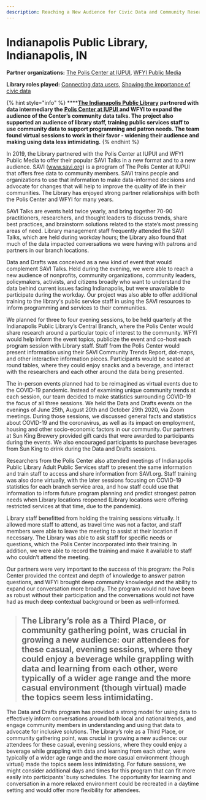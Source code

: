 ```yaml
---
description: Reaching a New Audience for Civic Data and Community Research
---
```


# Indianapolis Public Library, Indianapolis, IN

**Partner organizations:** [The Polis Center at IUPUI](https://polis.iupui.edu), [WFYI Public Media](https://www.wfyi.org)

**Library roles played:** [Connecting data users](../library-roles/connecting-data-users.md), [Showing the importance of civic data](../library-roles/showing-importance-civic-data.md)

{% hint style="info" %}
****[**The Indianapolis Public Library**](https://www.indypl.org) **partnered with data intermediary the** [**Polis Center at IUPUI** ](https://polis.iupui.edu)**and WFYI to expand the audience of the Center’s community data talks. The project also supported an audience of library staff, training public services staff to use community data to support programming and patron needs.  The team found virtual sessions to work in their favor - widening their audience and making using data less intimidating.**&#x20;
{% endhint %}

In 2019, the Library partnered with the Polis Center at IUPUI and WFYI Public Media to offer their popular SAVI Talks in a new format and to a new audience. SAVI (www.savi.org) is a program of The Polis Center at IUPUI that offers free data to community members. SAVI trains people and organizations to use that information to make data-informed decisions and advocate for changes that will help to improve the quality of life in their communities. The Library has enjoyed strong partner relationships with both the Polis Center and WFYI for many years.

SAVI Talks are events held twice yearly, and bring together 70-90 practitioners, researchers, and thought leaders to discuss trends, share best practices, and brainstorm solutions related to the state’s most pressing areas of need. Library management staff frequently attended the SAVI Talks, which are held during workday hours; the Library also found that much of the data impacted conversations we were having with patrons and partners in our branch locations.

Data and Drafts was conceived as a new kind of event that would complement SAVI Talks. Held during the evening, we were able to reach a new audience of nonprofits, community organizations, community leaders, policymakers, activists, and citizens broadly who want to understand the data behind current issues facing Indianapolis, but were unavailable to participate during the workday. Our project was also able to offer additional training to the library's public service staff in using the SAVI resources to inform programming and services to their communities.

We planned for three to four evening sessions, to be held quarterly at the Indianapolis Public Library’s Central Branch, where the Polis Center would share research around a particular topic of interest to the community. WFYI would help inform the event topics, publicize the event and co-host each program session with Library staff. Staff from the Polis Center would present information using their SAVI Community Trends Report, dot-maps, and other interactive information pieces. Participants would be seated at round tables, where they could enjoy snacks and a beverage, and interact with the researchers and each other around the data being presented.

The in-person events planned had to be reimagined as virtual events due to the COVID-19 pandemic. Instead of examining unique community trends at each session, our team decided to make statistics surrounding COVID-19 the focus of all three sessions. We held the Data and Drafts events on the evenings of June 25th, August 20th and October 29th 2020, via Zoom meetings. During those sessions, we discussed general facts and statistics about COVID-19 and the coronavirus, as well as its impact on employment, housing and other socio-economic factors in our community. Our partners at Sun King Brewery provided gift cards that were awarded to participants during the events. We also encouraged participants to purchase beverages from Sun King to drink during the Data and Drafts sessions.

Researchers from the Polis Center also attended meetings of Indianapolis Public Library Adult Public Services staff to present the same information and train staff to access and share information from SAVI.org. Staff training was also done virtually, with the later sessions focusing on COVID-19 statistics for each branch service area, and how staff could use that information to inform future program planning and predict strongest patron needs when Library locations reopened (Library locations were offering restricted services at that time, due to the pandemic).

Library staff benefitted from holding the training sessions virtually. It allowed more staff to attend, as travel time was not a factor, and staff members were able to leave the meeting to assist at their location if necessary. The Library was able to ask staff for specific needs or questions, which the Polis Center incorporated into their training. In addition, we were able to record the training and make it available to staff who couldn’t attend the meeting.

Our partners were very important to the success of this program: the Polis Center provided the context and depth of knowledge to answer patron questions, and WFYI brought deep community knowledge and the ability to expand our conversation more broadly. The program would not have been as robust without their participation and the conversations would not have had as much deep contextual background or been as well-informed.

> ## The Library’s role as a Third Place, or community gathering point, was crucial in growing a new audience: our attendees for these casual, evening sessions, where they could enjoy a beverage while grappling with data and learning from each other, were typically of a wider age range and the more casual environment (though virtual) made the topics seem less intimidating.

The Data and Drafts program has provided a strong model for using data to effectively inform conversations around both local and national trends, and engage community members in understanding and using that data to advocate for inclusive solutions. The Library’s role as a Third Place, or community gathering point, was crucial in growing a new audience: our attendees for these casual, evening sessions, where they could enjoy a beverage while grappling with data and learning from each other, were typically of a wider age range and the more casual environment (though virtual) made the topics seem less intimidating. For future sessions, we might consider additional days and times for this program that can fit more easily into participants’ busy schedules. The opportunity for learning and conversation in a more relaxed environment could be recreated in a daytime setting and would offer more flexibility for attendees.
